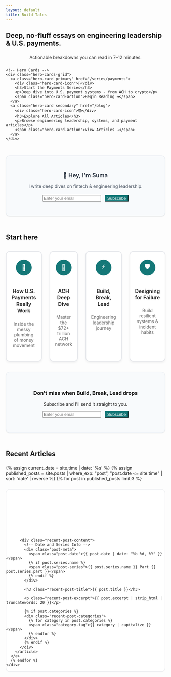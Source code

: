 ```yaml
---
layout: default
title: Build Tales
---
```


<!-- Hero Section -->
<section class="py-16">
  <div class="mx-auto max-w-4xl text-center space-y-6">
    <h1 class="text-5xl font-bold">Deep, no-fluff essays on engineering leadership & U.S. payments.</h1>
    <p class="text-xl font-medium" style="color: #333; margin: 1.5rem auto; max-width: 600px; text-align: center;">Actionable breakdowns you can read in 7–12 minutes.</p>
    
    <!-- Hero Cards -->
    <div class="hero-cards-grid">
      <a class="hero-card primary" href="/series/payments">
        <div class="hero-card-icon">🚀</div>
        <h3>Start the Payments Series</h3>
        <p>Deep dive into U.S. payment systems - from ACH to crypto</p>
        <span class="hero-card-action">Begin Reading →</span>
      </a>
      <a class="hero-card secondary" href="/blog">
        <div class="hero-card-icon">📚</div>
        <h3>Explore All Articles</h3>
        <p>Browse engineering leadership, systems, and payment articles</p>
        <span class="hero-card-action">View Articles →</span>
      </a>
    </div>
  </div>
</section>

<!-- Hero Inline Signup Bar -->
<section id="newsletter" style="padding-top: 1.25em; padding-bottom: 8px; padding-left: 0; padding-right: 0; text-align: center;" class="py-8">
  <div class="mx-auto max-w-4xl px-4">
    <div class="newsletter-box">
      <div class="text-center mb-6">
        <p class="text-lg font-semibold text-gray-800 mb-2" style="font-size: 1.125rem; font-weight: 600; color: #1f2937; margin-bottom: 0.5rem;">👋 Hey, I'm Suma</p>
        <p class="text-gray-600" style="color: #4b5563; line-height: 1.6;">I write deep dives on fintech & engineering leadership. </p>
      </div>
      <div class="flex justify-center">
        <form id="newsletter-form-1" action="https://app.kit.com/forms/8443001/subscriptions" method="post" class="convertkit-form flex flex-col sm:flex-row gap-3 max-w-md" data-sv-form="8443001" data-uid="8443001" data-format="inline" data-version="5">
          <input type="email" name="email_address" placeholder="Enter your email" required 
                 class="flex-1 px-4 py-3 border border-gray-300 rounded-lg focus:outline-none focus:ring-2 focus:ring-blue-500 focus:border-transparent text-base shadow-sm">
          <button type="submit" 
                  class="px-8 py-3 text-white font-semibold rounded-lg transition-all duration-200 focus:outline-none focus:ring-2 focus:ring-offset-2 text-base whitespace-nowrap shadow-sm hover:shadow-md transform hover:-translate-y-0.5"
                  style="background-color: #157878; border-color: #157878; color: white;"
                  onmouseover="this.style.backgroundColor='#0f6b6b'; this.style.color='white';"
                  onmouseout="this.style.backgroundColor='#157878'; this.style.color='white';">
            Subscribe
          </button>
        </form>
        <div id="form-message-1" style="margin-top: 1rem; font-size: 0.9rem; display: none; text-align: center;"></div>
      </div>
    </div>
  </div>
</section>

<!-- Start Here Section -->
<section class="py-8">
  <div class="mx-auto max-w-5xl">
    <h2 class="text-2xl font-semibold mb-6 text-center">Start here</h2>
    <div class="start-here-grid">
                    <a class="start-here-card" href="/series/payments">
         <div class="card-icon" style="background: #157878; color: white;">🚀</div>
         <h3 class="font-semibold mb-2">How U.S. Payments Really Work</h3>
         <p class="opacity-80 text-sm">Inside the messy plumbing of money movement</p>
       </a>
       <a class="start-here-card" href="/series/ach">
         <div class="card-icon" style="background: #157878; color: white;">🏦</div>
         <h3 class="font-semibold mb-2">ACH Deep Dive</h3>
         <p class="opacity-80 text-sm">Master the $72+ trillion ACH network</p>
       </a>
       <a class="start-here-card" href="/series/leadership">
         <div class="card-icon" style="background: #157878; color: white;">⚡</div>
         <h3 class="font-semibold mb-2">Build, Break, Lead</h3>
         <p class="opacity-80 text-sm">Engineering leadership journey</p>
       </a>
       <a class="start-here-card" href="/series/systems">
         <div class="card-icon" style="background: #157878; color: white;">🛡️</div>
         <h3 class="font-semibold mb-2">Designing for Failure</h3>
         <p class="opacity-80 text-sm">Build resilient systems & incident habits</p>
       </a>
    </div>
  </div>
</section>

<!-- Staff + Systems Thinking Signup Card -->
<section style="padding-top: 1.25em; padding-bottom: 8px; padding-left: 0; padding-right: 0; text-align: center;" class="py-8">
  <div class="mx-auto max-w-4xl px-4">
    <div class="newsletter-box">
    <div class="text-center">
      <h3 class="text-xl font-semibold text-gray-800 mb-3 text-center">Don't miss when Build, Break, Lead drops</h3>
      <p class="text-gray-600 mb-6 text-lg">Subscribe and I'll send it straight to you.</p>
      <form id="newsletter-form-2" action="https://app.kit.com/forms/8443001/subscriptions" method="post" class="convertkit-form flex flex-col sm:flex-row gap-3 max-w-md mx-auto; flex justify-center" data-sv-form="8443001" data-uid="8443001" data-format="inline" data-version="5">
        <input type="email" name="email_address" placeholder="Enter your email" required 
               class="flex-1 px-4 py-3 border border-gray-300 rounded-lg focus:outline-none focus:ring-2 focus:ring-indigo-500 focus:border-transparent text-base shadow-sm">
        <button type="submit" 
                class="px-8 py-3 text-white font-semibold rounded-lg transition-all duration-200 focus:outline-none focus:ring-2 focus:ring-offset-2 text-base whitespace-nowrap shadow-sm hover:shadow-md transform hover:-translate-y-0.5"
                style="background-color: #157878; border-color: #157878; color: white;"
                onmouseover="this.style.backgroundColor='#0f6b6b'; this.style.color='white';"
                onmouseout="this.style.backgroundColor='#157878'; this.style.color='white';">
          Subscribe
        </button>
      </form>
      <div id="form-message-2" style="margin-top: 1rem; font-size: 0.9rem; display: none; text-align: center;"></div>
    </div>
    </div>
  </div>
</section>

<!-- Recent Articles Section -->
<section class="py-8">
  <div class="mx-auto max-w-3xl">
    <h2 class="text-2xl font-semibold mb-6">Recent Articles</h2>
    <div class="recent-posts-grid">
      {% assign current_date = site.time | date: '%s' %}
      {% assign published_posts = site.posts | where_exp: "post", "post.date <= site.time" | sort: 'date' | reverse %}
      {% for post in published_posts limit:3 %}
      <a href="{{ post.url }}" class="recent-post-card-link">
        <article class="recent-post-card">
          <!-- Clean Banner Image -->
          <div class="recent-post-banner" 
               {% if post.banner_image_recent %}
               style="background-image: url('{{ post.banner_image_recent | relative_url }}');"
               {% elsif post.banner_image %}
               style="background-image: url('{{ post.banner_image | relative_url }}');"
               {% else %}
               style="background: {{ post.banner_color | default: '#157878' }};"
               {% endif %}>
          </div>
          
          <div class="recent-post-content">
            <!-- Date and Series Info -->
            <div class="post-meta">
              <span class="post-date">{{ post.date | date: "%b %d, %Y" }}</span>
              {% if post.series.name %}
              <span class="post-series">{{ post.series.name }} Part {{ post.series.part }}</span>
              {% endif %}
            </div>
            
            <h3 class="recent-post-title">{{ post.title }}</h3>
            
            <p class="recent-post-excerpt">{{ post.excerpt | strip_html | truncatewords: 20 }}</p>
            
            {% if post.categories %}
            <div class="recent-post-categories">
              {% for category in post.categories %}
              <span class="category-tag">{{ category | capitalize }}</span>
              {% endfor %}
            </div>
            {% endif %}
          </div>
        </article>
      </a>
      {% endfor %}
    </div>
  </div>
</section>

<style>
/* Custom styles for this page */

.container {
  display: flex;
  margin-top: 1em;
  justify-content: center;
  align-items: center;
  text-align: center; /* Optional: Center text inside */
}

/* Newsletter Box Styling */
.newsletter-box {
  background: #f8fafc;
  border: 1px solid #e2e8f0;
  border-radius: 12px;
  padding: 2rem;
  margin: 1rem 0;
  box-shadow: 0 1px 3px rgba(0, 0, 0, 0.1);
}

/* Recent Articles - Finshots Style */
.recent-posts-grid {
  display: flex;
  flex-direction: column;
  gap: 1.5rem;
  margin-top: 1.5rem;
}

/* Recent Post Card Link - Entire Card Clickable */
.recent-post-card-link {
  display: block;
  text-decoration: none;
  color: inherit;
  transition: all 0.2s ease;
}

.recent-post-card-link:hover {
  text-decoration: none;
  color: inherit;
}

.recent-post-card {
  background: white;
  border: 1px solid #e5e7eb;
  border-radius: 12px;
  overflow: hidden;
  transition: all 0.2s ease;
  box-shadow: 0 1px 3px rgba(0, 0, 0, 0.05);
}

.recent-post-card-link:hover .recent-post-card {
  border-color: var(--accent);
  box-shadow: 0 8px 24px rgba(0, 0, 0, 0.12);
  transform: translateY(-2px);
}

/* Clean Recent Post Banner */
.recent-post-banner {
  height: 140px;
  background-size: cover;
  background-position: center;
  background-repeat: no-repeat;
}

.recent-post-content {
  padding: 1.5rem;
}

.recent-post-content .post-meta {
  display: flex;
  align-items: center;
  gap: 0.75rem;
  margin-bottom: 0.75rem;
}

.recent-post-title {
  margin: 0 0 0.75rem 0;
  font-size: 1.1rem;
  font-weight: 600;
  line-height: 1.3;
  color: #111827;
  transition: color 0.2s ease;
}

.recent-post-card-link:hover .recent-post-title {
  color: var(--accent);
}

.recent-post-excerpt {
  color: #4b5563;
  line-height: 1.6;
  margin: 0 0 1rem 0;
  font-size: 0.95rem;
}

.recent-post-categories {
  display: flex;
  gap: 0.5rem;
}

/* Start Here Section - 4 Cards Layout */
.start-here-grid {
  display: grid;
  grid-template-columns: repeat(4, 1fr);
  gap: 1.5rem;
  margin-top: 2rem;
}

.start-here-card {
  background: white;
  border: 2px solid #e5e7eb;
  border-radius: 12px;
  padding: 1.5rem 1rem;
  text-decoration: none;
  color: inherit;
  display: flex;
  flex-direction: column;
  align-items: center;
  text-align: center;
  transition: all 0.3s ease;
  position: relative;
  box-shadow: 0 4px 6px rgba(0, 0, 0, 0.05);
  min-height: 180px;
}

.start-here-card:hover {
  transform: translateY(-3px);
  box-shadow: 0 8px 20px rgba(0, 0, 0, 0.12);
  border-color: var(--accent);
  text-decoration: none;
}

.card-icon {
  width: 50px;
  height: 50px;
  border-radius: 50%;
  display: flex;
  align-items: center;
  justify-content: center;
  font-size: 20px;
  margin-bottom: 1rem;
}

.start-here-card h3 {
  color: #333;
  margin-bottom: 0.5rem;
  font-size: 1rem;
  line-height: 1.3;
}

.start-here-card p {
  color: #666;
  margin-bottom: 1rem;
  flex-grow: 1;
  font-size: 0.875rem;
}


}

@media (max-width: 768px) {
  .start-here-grid {
    grid-template-columns: repeat(2, 1fr);
    gap: 1.25rem;
  }
  
  .start-here-card {
    padding: 1.25rem 1rem;
    min-height: 160px;
  }
  
  .card-icon {
    width: 45px;
    height: 45px;
    font-size: 18px;
  }
}

@media (max-width: 480px) {
  .start-here-grid {
    grid-template-columns: 1fr;
    gap: 1rem;
  }
  
  .start-here-card {
    padding: 1rem;
    min-height: 140px;
  }
}

@media (max-width: 768px) {
  .start-here-grid {
    grid-template-columns: 1fr;
    gap: 1rem;
  }
}

/* Newsletter and subscription mobile adjustments - only vertical spacing */
@media (max-width: 640px) {
  .newsletter-box {
    margin: 1.5rem 0;
    padding: 1em;
  }
  
  /* Hero section mobile adjustments - only vertical spacing */
  .hero-section {
    padding: 2rem 1rem;
  }
  
  /* Section spacing consistency - only vertical */
  section {
    padding: 2rem 1rem;
  }
  
  .py-8 {
    padding-top: 2rem;
    padding-bottom: 2rem;
  }
}

/* Hero Cards - Card-style CTAs */
.hero-cards-grid {
  display: grid;
  grid-template-columns: repeat(auto-fit, minmax(300px, 1fr));
  gap: 2rem;
  margin-top: 3rem;
  max-width: 800px;
  margin-left: auto;
  margin-right: auto;
}

.hero-card {
  background: white;
  border: 2px solid #e5e7eb;
  border-radius: 16px;
  padding: 2rem;
  text-decoration: none;
  color: inherit;
  display: flex;
  flex-direction: column;
  align-items: center;
  text-align: center;
  transition: all 0.3s ease;
  position: relative;
  box-shadow: 0 4px 12px rgba(0, 0, 0, 0.08);
  min-height: 200px;
}

.hero-card:hover {
  transform: translateY(-4px);
  box-shadow: 0 12px 32px rgba(0, 0, 0, 0.15);
  text-decoration: none;
}

.hero-card.primary {
  border-color: #157878;
  background: linear-gradient(135deg, #157878 0%, #1a8a8a 100%);
  color: white;
}

.hero-card.primary:hover {
  box-shadow: 0 12px 32px rgba(21, 120, 120, 0.3);
  color: white;
}

.hero-card.secondary {
  border-color: #157878;
}

.hero-card.secondary:hover {
  border-color: #157878;
  background: #f8fffe;
}

.hero-card-icon {
  font-size: 2.5rem;
  margin-bottom: 1rem;
  display: flex;
  align-items: center;
  justify-content: center;
}

.hero-card h3 {
  font-size: 1.25rem;
  font-weight: 600;
  margin: 0 0 0.75rem 0;
  color: inherit;
}

.hero-card p {
  font-size: 0.95rem;
  opacity: 0.9;
  margin: 0 0 1.5rem 0;
  flex-grow: 1;
  color: inherit;
}

.hero-card-action {
  font-size: 0.9rem;
  font-weight: 600;
  opacity: 0.8;
  text-transform: uppercase;
  letter-spacing: 0.5px;
}

/* Card styles */
.card {
  display: block;
  text-decoration: none;
  color: inherit;
}

.card h3 {
  color: #333;
}

.card:hover {
  text-decoration: none;
}

.card:hover h3 {
  color: var(--accent);
}

.flex {
  display: flex;
}

.justify-center {
  justify-content: center;
}

.gap-3 {
  gap: 12px;
}

/* Mobile responsive */
@media (max-width: 640px) {
  .hero-cards-grid {
    grid-template-columns: 1fr;
    gap: 1.5rem;
    margin-top: 2rem;
  }
  
  .hero-card {
    padding: 1.5rem;
    min-height: 160px;
  }
  
  .hero-card-icon {
    font-size: 2rem;
    margin-bottom: 0.75rem;
  }
  
  .hero-card h3 {
    font-size: 1.125rem;
  }
  
  .flex {
    flex-direction: column;
    align-items: center;
  }
  
  .btn-primary,
  .btn-secondary {
    width: 100%;
    max-width: 300px;
    text-align: center;
  }
}
</style>

<script>
document.addEventListener('DOMContentLoaded', function() {
  // Handle both newsletter forms
  function setupForm(formId, messageId) {
    const form = document.getElementById(formId);
    const messageDiv = document.getElementById(messageId);
    
    if (form) {
      // Wait a bit for ConvertKit to load, then override its behavior
      setTimeout(() => {
        // Remove any existing ConvertKit event listeners
        const newForm = form.cloneNode(true);
        form.parentNode.replaceChild(newForm, form);
        
        // Add our custom handler to the new form
        newForm.addEventListener('submit', function(e) {
          e.preventDefault();
          e.stopPropagation();
          
          const email = newForm.querySelector('input[name="email_address"]').value;
          const button = newForm.querySelector('button[type="submit"]');
          const originalButtonText = button.textContent;
          
          if (!email || !email.includes('@')) {
            showMessage(messageDiv, '❌ Please enter a valid email address.', 'error');
            return;
          }
          
          // Show loading state
          button.textContent = 'Subscribing...';
          button.disabled = true;
          
          // Check if we're on localhost
          if (window.location.hostname === 'localhost' || window.location.hostname === '127.0.0.1') {
            // Simulate form submission for localhost
            setTimeout(() => {
              showMessage(messageDiv, '✅ Thanks for subscribing! (Localhost simulation)', 'success');
              newForm.reset();
              button.textContent = originalButtonText;
              button.disabled = false;
            }, 1000);
          } else {
            // Production submission using ConvertKit API
            const formData = new FormData();
            formData.append('email_address', email);
            formData.append('form', '8443001');
            
            fetch('https://app.kit.com/forms/8443001/subscriptions', {
              method: 'POST',
              body: formData,
              mode: 'no-cors' // This is important for ConvertKit
            })
            .then(() => {
              // Since we're using no-cors, we can't read the response
              // But ConvertKit typically succeeds if the request goes through
              showMessage(messageDiv, '✅ Thanks for subscribing! Welcome to the community.', 'success');
              newForm.reset();
            })
            .catch(error => {
              console.error('Subscription error:', error);
              showMessage(messageDiv, '❌ Something went wrong. Please try again.', 'error');
            })
            .finally(() => {
              button.textContent = originalButtonText;
              button.disabled = false;
            });
          }
        });
      }, 1000); // Wait 1 second for ConvertKit to load
    }
  }
  
  function showMessage(messageDiv, text, type) {
    if (messageDiv) {
      messageDiv.textContent = text;
      messageDiv.style.display = 'block';
      messageDiv.style.color = type === 'success' ? '#059669' : '#dc2626';
      messageDiv.style.fontWeight = '500';
      
      // Hide message after 5 seconds
      setTimeout(() => {
        messageDiv.style.display = 'none';
      }, 5000);
    }
  }
  
  // Setup both forms
  setupForm('newsletter-form-1', 'form-message-1');
  setupForm('newsletter-form-2', 'form-message-2');
});
</script>
